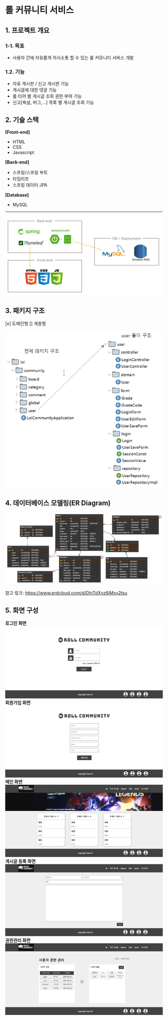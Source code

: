 # 롤 커뮤니티 서비스 
## 1. 프로젝트 개요

### 1-1. 목표
+ 사용자 간에 자유롭게 의사소통 할 수 있는 롤 커뮤니티 서비스 개발

### 1.2. 기능
+ 자유 게시판 / 신고 게시판 기능
+ 게시글에 대한 댓글 기능
+ 롤 티어 별 게시글 조회 권한 부여 기능
+ 신고[욕설, 버그, ..] 목록 별 게시글 조회 기능

## 2. 기술 스택
**[Front-end]**
+ HTML
+ CSS
+ Javascript

**[Back-end]**
+ 스프링/스프링 부트
+ 타임리프
+ 스프링 데이터 JPA

**[Database]**
+ MySQL

***************************************
<img src='https://github.com/HoJun0415/springboot-lol-community/blob/main/%EC%8A%A4%ED%83%9D.PNG'>

## 3. 패키지 구조
[x] 도메인형 [] 계층형

<img src='https://github.com/HoJun0415/springboot-lol-community/blob/main/%ED%8C%A8%ED%82%A4%EC%A7%80%EA%B5%AC%EC%A1%B0.PNG'>

## 4. 데이터베이스 모델링(ER Diagram)

<img src='https://github.com/HoJun0415/springboot-lol-community/blob/main/ERD.PNG'>

참고 링크: https://www.erdcloud.com/d/DhiTdXvz6iMsy2tsu

## 5. 화면 구성
**로그인 화면**
<img src='https://github.com/HoJun0415/springboot-lol-community/blob/main/%EB%A1%9C%EA%B7%B8%EC%9D%B8%20%ED%99%94%EB%A9%B4.png'>
**회원가입 화면**
<img src='https://github.com/HoJun0415/springboot-lol-community/blob/main/%ED%9A%8C%EC%9B%90%EA%B0%80%EC%9E%85%20%ED%99%94%EB%A9%B4.png'>
**메인 화면**
<img src='https://github.com/HoJun0415/springboot-lol-community/blob/main/%EB%A9%94%EC%9D%B8%ED%99%94%EB%A9%B4.png'>
**게시글 등록 화면**
<img src='https://github.com/HoJun0415/springboot-lol-community/blob/main/%EA%B2%8C%EC%8B%9C%EA%B8%80%ED%99%94%EB%A9%B4.png'>
**권한관리 화면**
<img src='https://github.com/HoJun0415/springboot-lol-community/blob/main/%EA%B6%8C%ED%95%9C%ED%99%94%EB%A9%B4.png'>
